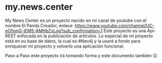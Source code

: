 # my.news.center
My News Center es un proyecto nacido en mi canal de youtube con el nombre El Panda Creador, enlace: https://www.youtube.com/channel/UC-eO5pnG-jEMS-AMHbZxLog?sub_confirmation=1
Este proyecto es una Api-REST enfocada en la publicación de artículos. Lo especial de mi proyecto está en su base de datos, la cual es #Neo4j y la usaré a fondo para enriquecer mi proyecto y volverlo una aplicación funcional.

Paso a Paso este proyecto irá tomando forma y este documento también 😉 
